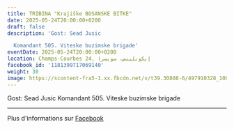 ```yaml
---
title: TRIBINA "Krajiške BOSANSKE BITKE"
date: 2025-05-24T20:00:00+0200
draft: false
description: 'Gost: Sead Jusic

  Komandant 505. Viteske buzimske brigade'
eventDate: 2025-05-24T20:00:00+0200
location: Champs-Courbes 24, ‏إيكوبلينس‏، ‏سويسرا‏
facebook_id: '1181399717069140'
weight: 30
image: https://scontent-fra5-1.xx.fbcdn.net/v/t39.30808-6/497910328_1007825038144762_7375653666811415510_n.jpg?_nc_cat=110&ccb=1-7&_nc_sid=9e60e4&_nc_ohc=zPgWJDV5Xg4Q7kNvwGbgNRu&_nc_oc=Adkj2Z4601zhAlOBFUzwb1VXgLnQ1puIcgfRhwJKaQC8gRhJcUWoMJp4SjzHiyVWOxk&_nc_zt=23&_nc_ht=scontent-fra5-1.xx&edm=ABTKTjYEAAAA&_nc_gid=qs7j7-Z2iBJU2YhFHpT0AQ&oh=00_AfbhfXxc9gofUizR26x-TDj9QfKrsiVJVmKNPY4DKDZVWA&oe=68D3D8AF
---
```


Gost: Sead Jusic
Komandant 505. Viteske buzimske brigade

---

Plus d'informations sur [Facebook](https://facebook.com/events/1181399717069140)